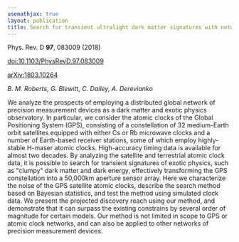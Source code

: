 ```yaml
---
usemathjax: true
layout: publication
title: Search for transient ultralight dark matter signatures with networks of precision measurement devices using a Bayesian statistics method
---
```


Phys. Rev. D **97**, 083009 (2018)

[doi:10.1103/PhysRevD.97.083009](http://dx.doi.org/10.1103/PhysRevD.97.083009)

[arXiv:1803.10264](http://arxiv.org/abs/1803.10264)

_B. M. Roberts, G. Blewitt, C. Dailey, A. Derevianko_


We analyze the prospects of employing a distributed global network of precision measurement devices as a dark matter and exotic physics observatory. In particular, we consider the atomic clocks of the Global Positioning System (GPS), consisting of a constellation of 32 medium-Earth orbit satellites equipped with either Cs or Rb microwave clocks and a number of Earth-based receiver stations, some of which employ highly-stable H-maser atomic clocks. High-accuracy timing data is available for almost two decades. By analyzing the satellite and terrestrial atomic clock data, it is possible to search for transient signatures of exotic physics, such as "clumpy" dark matter and dark energy, effectively transforming the GPS constellation into a 50,000km aperture sensor array. Here we characterize the noise of the GPS satellite atomic clocks, describe the search method based on Bayesian statistics, and test the method using simulated clock data. We present the projected discovery reach using our method, and demonstrate that it can surpass the existing constrains by several order of magnitude for certain models. Our method is not limited in scope to GPS or atomic clock networks, and can also be applied to other networks of precision measurement devices.

